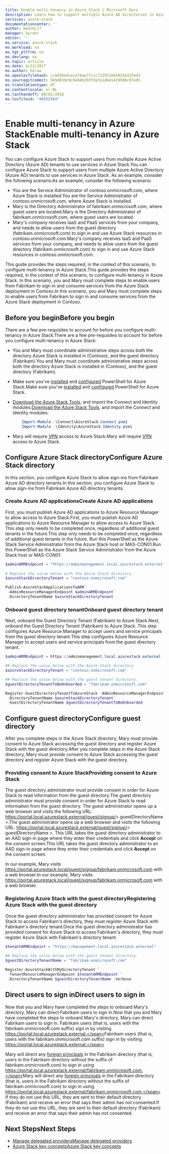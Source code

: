 ```yaml
---
title: Enable multi-tenancy in Azure Stack | Microsoft Docs
description: Learn how to support multiple Azure AD directories in Azure Stack
services: azure-stack
documentationcenter: ''
author: HeathL17
manager: byronr
editor: ''
ms.service: azure-stack
ms.workload: na
ms.tgt_pltfrm: na
ms.devlang: na
ms.topic: article
ms.date: 4/13/2017
ms.author: helaw
ms.openlocfilehash: cc9d36edceca74ae7fc1c712931bb5929a325443
ms.sourcegitcommit: 5b9d839c0c0a94b293fdafe1d6e5429506c07e05
ms.translationtype: HT
ms.contentlocale: nl-NL
ms.lasthandoff: 08/02/2018
ms.locfileid: "44552564"
---
```

# <a name="enable-multi-tenancy-in-azure-stack"></a><span data-ttu-id="fede4-103">Enable multi-tenancy in Azure Stack</span><span class="sxs-lookup"><span data-stu-id="fede4-103">Enable multi-tenancy in Azure Stack</span></span>

<span data-ttu-id="fede4-104">You can configure Azure Stack to support users from multiple Azure Active Directory (Azure AD) tenants to use services in Azure Stack.</span><span class="sxs-lookup"><span data-stu-id="fede4-104">You can configure Azure Stack to support users from multiple Azure Active Directory (Azure AD) tenants to use services in Azure Stack.</span></span> <span data-ttu-id="fede4-105">As an example, consider the following scenario:</span><span class="sxs-lookup"><span data-stu-id="fede4-105">As an example, consider the following scenario:</span></span>

 - <span data-ttu-id="fede4-106">You are the Service Administrator of contoso.onmicrosoft.com, where Azure Stack is installed.</span><span class="sxs-lookup"><span data-stu-id="fede4-106">You are the Service Administrator of contoso.onmicrosoft.com, where Azure Stack is installed.</span></span>
 - <span data-ttu-id="fede4-107">Mary is the Directory Administrator of fabrikam.onmicrosoft.com, where guest users are located.</span><span class="sxs-lookup"><span data-stu-id="fede4-107">Mary is the Directory Administrator of fabrikam.onmicrosoft.com, where guest users are located.</span></span> 
 - <span data-ttu-id="fede4-108">Mary's company receives IaaS and PaaS services from your company, and needs to allow users from the guest directory (fabrikam.onmicrosoft.com) to sign in and use Azure Stack resources in contoso.onmicrosoft.com.</span><span class="sxs-lookup"><span data-stu-id="fede4-108">Mary's company receives IaaS and PaaS services from your company, and needs to allow users from the guest directory (fabrikam.onmicrosoft.com) to sign in and use Azure Stack resources in contoso.onmicrosoft.com.</span></span>

<span data-ttu-id="fede4-109">This guide provides the steps required, in the context of this scenario, to configure multi-tenancy in Azure Stack.</span><span class="sxs-lookup"><span data-stu-id="fede4-109">This guide provides the steps required, in the context of this scenario, to configure multi-tenancy in Azure Stack.</span></span>  <span data-ttu-id="fede4-110">In this scenario, you and Mary must complete steps to enable users from Fabrikam to sign in and consume services from the Azure Stack deployment in Contoso.</span><span class="sxs-lookup"><span data-stu-id="fede4-110">In this scenario, you and Mary must complete steps to enable users from Fabrikam to sign in and consume services from the Azure Stack deployment in Contoso.</span></span>  

## <a name="before-you-begin"></a><span data-ttu-id="fede4-111">Before you begin</span><span class="sxs-lookup"><span data-stu-id="fede4-111">Before you begin</span></span>
<span data-ttu-id="fede4-112">There are a few pre-requisites to account for before you configure multi-tenancy in Azure Stack:</span><span class="sxs-lookup"><span data-stu-id="fede4-112">There are a few pre-requisites to account for before you configure multi-tenancy in Azure Stack:</span></span>
  
 - <span data-ttu-id="fede4-113">You and Mary must coordinate administrative steps across both the directory Azure Stack is installed in (Contoso), and the guest directory (Fabrikam).</span><span class="sxs-lookup"><span data-stu-id="fede4-113">You and Mary must coordinate administrative steps across both the directory Azure Stack is installed in (Contoso), and the guest directory (Fabrikam).</span></span>  
 - <span data-ttu-id="fede4-114">Make sure you've [installed](azure-stack-powershell-install.md) and [configured](azure-stack-powershell-configure.md) PowerShell for Azure Stack.</span><span class="sxs-lookup"><span data-stu-id="fede4-114">Make sure you've [installed](azure-stack-powershell-install.md) and [configured](azure-stack-powershell-configure.md) PowerShell for Azure Stack.</span></span>
 - <span data-ttu-id="fede4-115">[Download the Azure Stack Tools](azure-stack-powershell-download.md), and import the Connect and Identity modules:</span><span class="sxs-lookup"><span data-stu-id="fede4-115">[Download the Azure Stack Tools](azure-stack-powershell-download.md), and import the Connect and Identity modules:</span></span>

    ````PowerShell
        Import-Module .\Connect\AzureStack.Connect.psm1
        Import-Module .\Identity\AzureStack.Identity.psm1
    ```` 
 - <span data-ttu-id="fede4-116">Mary will require [VPN](azure-stack-connect-azure-stack.md#connect-with-vpn) access to Azure Stack.</span><span class="sxs-lookup"><span data-stu-id="fede4-116">Mary will require [VPN](azure-stack-connect-azure-stack.md#connect-with-vpn) access to Azure Stack.</span></span> 

## <a name="configure-azure-stack-directory"></a><span data-ttu-id="fede4-117">Configure Azure Stack directory</span><span class="sxs-lookup"><span data-stu-id="fede4-117">Configure Azure Stack directory</span></span>
<span data-ttu-id="fede4-118">In this section, you configure Azure Stack to allow sign-ins from Fabrikam Azure AD directory tenants.</span><span class="sxs-lookup"><span data-stu-id="fede4-118">In this section, you configure Azure Stack to allow sign-ins from Fabrikam Azure AD directory tenants.</span></span>

### <a name="create-azure-ad-applications"></a><span data-ttu-id="fede4-119">Create Azure AD applications</span><span class="sxs-lookup"><span data-stu-id="fede4-119">Create Azure AD applications</span></span>
<span data-ttu-id="fede4-120">First, you must publish Azure AD applications to Azure Resource Manager to allow access to Azure Stack.</span><span class="sxs-lookup"><span data-stu-id="fede4-120">First, you must publish Azure AD applications to Azure Resource Manager to allow access to Azure Stack.</span></span>  <span data-ttu-id="fede4-121">This step only needs to be completed once, regardless of additional guest tenants in the future.</span><span class="sxs-lookup"><span data-stu-id="fede4-121">This step only needs to be completed once, regardless of additional guest tenants in the future.</span></span>  <span data-ttu-id="fede4-122">Run this PowerShell as the Azure Stack Service Administrator from the Azure Stack host or MAS-CON01.</span><span class="sxs-lookup"><span data-stu-id="fede4-122">Run this PowerShell as the Azure Stack Service Administrator from the Azure Stack host or MAS-CON01.</span></span>

````PowerShell 
$adminARMEndpoint = "https://adminmanagement.local.azurestack.external"
    
# Replace the value below with the Azure Stack directory.
$azureStackDirectoryTenant = "contoso.onmicrosoft.com"

Publish-AzureStackApplicationsToARM` 
 -AdminResourceManagerEndpoint $adminARMEndpoint`
 -DirectoryTenantName $azureStackDirectoryTenant 
````


### <a name="onboard-guest-directory-tenant"></a><span data-ttu-id="fede4-123">Onboard guest directory tenant</span><span class="sxs-lookup"><span data-stu-id="fede4-123">Onboard guest directory tenant</span></span>
<span data-ttu-id="fede4-124">Next, onboard the Guest Directory Tenant (Fabrikam) to Azure Stack.</span><span class="sxs-lookup"><span data-stu-id="fede4-124">Next, onboard the Guest Directory Tenant (Fabrikam) to Azure Stack.</span></span>  <span data-ttu-id="fede4-125">This step configures Azure Resource Manager to accept users and service principals from the guest directory tenant.</span><span class="sxs-lookup"><span data-stu-id="fede4-125">This step configures Azure Resource Manager to accept users and service principals from the guest directory tenant.</span></span>

````PowerShell
$adminARMEndpoint = https://adminmanagement.local.azurestack.external

## Replace the value below with the Azure Stack directory
$azureStackDirectoryTenant = "contoso.onmicrosoft.com"

## Replace the value below with the guest tenant directory. 
$guestDirectoryTenantToBeOnboarded = "fabrikam.onmicrosoft.com"

Register-GuestDirectoryTenantToAzureStack -AdminResourceManagerEndpoint $adminARMEndpoint `
 -DirectoryTenantName $azureStackDirectoryTenant`
 -GuestDirectoryTenantName $guestDirectoryTenantToBeOnboarded 
````



## <a name="configure-guest-directory"></a><span data-ttu-id="fede4-126">Configure guest directory</span><span class="sxs-lookup"><span data-stu-id="fede4-126">Configure guest directory</span></span>
<span data-ttu-id="fede4-127">After you complete steps in the Azure Stack directory, Mary must provide consent to Azure Stack accessing the guest directory and register Azure Stack with the guest directory.</span><span class="sxs-lookup"><span data-stu-id="fede4-127">After you complete steps in the Azure Stack directory, Mary must provide consent to Azure Stack accessing the guest directory and register Azure Stack with the guest directory.</span></span> 

### <a name="providing-consent-to-azure-stack"></a><span data-ttu-id="fede4-128">Providing consent to Azure Stack</span><span class="sxs-lookup"><span data-stu-id="fede4-128">Providing consent to Azure Stack</span></span>
<span data-ttu-id="fede4-129">The guest directory administrator must provide consent in order for Azure Stack to read information from the guest directory.</span><span class="sxs-lookup"><span data-stu-id="fede4-129">The guest directory administrator must provide consent in order for Azure Stack to read information from the guest directory.</span></span> <span data-ttu-id="fede4-130">The guest administrator opens up a web browser and visits the following URL:  https://portal.local.azurestack.external/guest/signup/< guestDirectoryName >.</span><span class="sxs-lookup"><span data-stu-id="fede4-130">The guest administrator opens up a web browser and visits the following URL:  https://portal.local.azurestack.external/guest/signup/< guestDirectoryName >.</span></span>  <span data-ttu-id="fede4-131">This URL takes the guest directory administrator to an AAD sign-in page where they enter their credentials and click **Accept** on the consent screen.</span><span class="sxs-lookup"><span data-stu-id="fede4-131">This URL takes the guest directory administrator to an AAD sign-in page where they enter their credentials and click **Accept** on the consent screen.</span></span>

<span data-ttu-id="fede4-132">In our example, Mary visits https://portal.azurestack.local/guest/signup/fabrikam.onmicrosoft.com with a web browser.</span><span class="sxs-lookup"><span data-stu-id="fede4-132">In our example, Mary visits https://portal.azurestack.local/guest/signup/fabrikam.onmicrosoft.com with a web browser.</span></span>  

### <a name="registering-azure-stack-with-the-guest-directory"></a><span data-ttu-id="fede4-133">Registering Azure Stack with the guest directory</span><span class="sxs-lookup"><span data-stu-id="fede4-133">Registering Azure Stack with the guest directory</span></span>
<span data-ttu-id="fede4-134">Once the guest directory administrator has provided consent for Azure Stack to access Fabrikam's directory, they must register Azure Stack with Fabrikam's directory tenant.</span><span class="sxs-lookup"><span data-stu-id="fede4-134">Once the guest directory administrator has provided consent for Azure Stack to access Fabrikam's directory, they must register Azure Stack with Fabrikam's directory tenant.</span></span>

````PowerShell
$tenantARMEndpoint = "https://management.local.azurestack.external"
    
## Replace the value below with the guest tenant directory. 
$guestDirectoryTenantName = "fabrikam.onmicrosoft.com"

Register-AzureStackWithMyDirectoryTenant `
 -TenantResourceManagerEndpoint $tenantARMEndpoint `
 -DirectoryTenantName $guestDirectoryTenantName -Verbose 
````
## <a name="direct-users-to-sign-in"></a><span data-ttu-id="fede4-135">Direct users to sign in</span><span class="sxs-lookup"><span data-stu-id="fede4-135">Direct users to sign in</span></span>
<span data-ttu-id="fede4-136">Now that you and Mary have completed the steps to onboard Mary's directory, Mary can direct Fabrikam users to sign in.</span><span class="sxs-lookup"><span data-stu-id="fede4-136">Now that you and Mary have completed the steps to onboard Mary's directory, Mary can direct Fabrikam users to sign in.</span></span>  <span data-ttu-id="fede4-137">Fabrikam users (that is, users with the fabrikam.onmicrosoft.com suffix) sign in by visiting https://portal.local.azurestack.external.</span><span class="sxs-lookup"><span data-stu-id="fede4-137">Fabrikam users (that is, users with the fabrikam.onmicrosoft.com suffix) sign in by visiting https://portal.local.azurestack.external.</span></span>  

<span data-ttu-id="fede4-138">Mary will direct any [foreign principals](../active-directory/active-directory-understanding-resource-access.md) in the Fabrikam directory (that is, users in the Fabrikam directory without the suffix of fabrikam.onmicrosoft.com) to sign in using https://portal.local.azurestack.external/fabrikam.onmicrosoft.com.</span><span class="sxs-lookup"><span data-stu-id="fede4-138">Mary will direct any [foreign principals](../active-directory/active-directory-understanding-resource-access.md) in the Fabrikam directory (that is, users in the Fabrikam directory without the suffix of fabrikam.onmicrosoft.com) to sign in using https://portal.local.azurestack.external/fabrikam.onmicrosoft.com.</span></span>  <span data-ttu-id="fede4-139">If they do not use this URL, they are sent to their default directory (Fabrikam) and receive an error that says their admin has not consented.</span><span class="sxs-lookup"><span data-stu-id="fede4-139">If they do not use this URL, they are sent to their default directory (Fabrikam) and receive an error that says their admin has not consented.</span></span>

## <a name="next-steps"></a><span data-ttu-id="fede4-140">Next Steps</span><span class="sxs-lookup"><span data-stu-id="fede4-140">Next Steps</span></span>

- [<span data-ttu-id="fede4-141">Manage delegated providers</span><span class="sxs-lookup"><span data-stu-id="fede4-141">Manage delegated providers</span></span>](azure-stack-delegated-provider.md)
- [<span data-ttu-id="fede4-142">Azure Stack key concepts</span><span class="sxs-lookup"><span data-stu-id="fede4-142">Azure Stack key concepts</span></span>](azure-stack-key-features.md)
